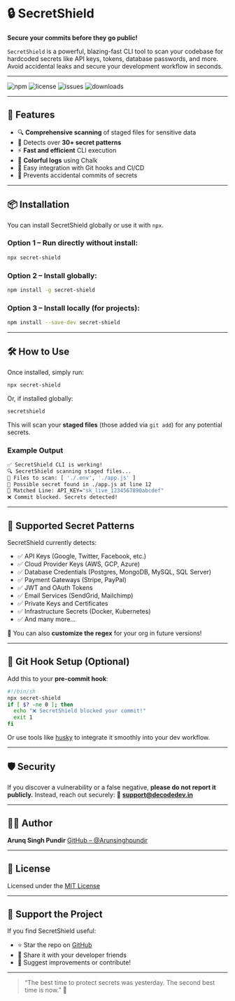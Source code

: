 # 🔒 SecretShield

**Secure your commits before they go public!**

`SecretShield` is a powerful, blazing-fast CLI tool to scan your codebase for hardcoded secrets like API keys, tokens, database passwords, and more. Avoid accidental leaks and secure your development workflow in seconds.

---

![npm](https://img.shields.io/npm/v/secret-shield?color=blue)
![license](https://img.shields.io/github/license/yourusername/secretshield)
![issues](https://img.shields.io/github/issues/yourusername/secretshield)
![downloads](https://img.shields.io/npm/dt/secret-shield)

---

## 🚀 Features

- 🔍 **Comprehensive scanning** of staged files for sensitive data
- 🧠 Detects over **30+ secret patterns**
- ⚡ **Fast and efficient** CLI execution
- 🎨 **Colorful logs** using Chalk
- 🔄 Easy integration with Git hooks and CI/CD
- 🔐 Prevents accidental commits of secrets

---

## 📦 Installation

You can install SecretShield globally or use it with `npx`.

### Option 1 – Run directly without install:

```bash
npx secret-shield
```

### Option 2 – Install globally:

```bash
npm install -g secret-shield
```

### Option 3 – Install locally (for projects):

```bash
npm install --save-dev secret-shield
```

---

## 🛠️ How to Use

Once installed, simply run:

```bash
npx secret-shield
```

Or, if installed globally:

```bash
secretshield
```

This will scan your **staged files** (those added via `git add`) for any potential secrets.

### Example Output

```bash
✅ SecretShield CLI is working!
🔍 SecretShield scanning staged files...
📂 Files to scan: [ './.env', './app.js' ]
🚨 Possible secret found in ./app.js at line 12
🔎 Matched Line: API_KEY="sk_live_1234567890abcdef"
❌ Commit blocked. Secrets detected!
```

---

## 🧠 Supported Secret Patterns

SecretShield currently detects:

- ✅ API Keys (Google, Twitter, Facebook, etc.)
- ✅ Cloud Provider Keys (AWS, GCP, Azure)
- ✅ Database Credentials (Postgres, MongoDB, MySQL, SQL Server)
- ✅ Payment Gateways (Stripe, PayPal)
- ✅ JWT and OAuth Tokens
- ✅ Email Services (SendGrid, Mailchimp)
- ✅ Private Keys and Certificates
- ✅ Infrastructure Secrets (Docker, Kubernetes)
- ✅ And many more...

🔧 You can also **customize the regex** for your org in future versions!

---

## 🔄 Git Hook Setup (Optional)

Add this to your **pre-commit hook**:

```bash
#!/bin/sh
npx secret-shield
if [ $? -ne 0 ]; then
  echo "❌ SecretShield blocked your commit!"
  exit 1
fi
```

Or use tools like [husky](https://github.com/typicode/husky) to integrate it smoothly into your dev workflow.

---

## 🛡️ Security

If you discover a vulnerability or a false negative, **please do not report it publicly.**
Instead, reach out securely:
📧 **[support@decodedev.in](mailto:support@decodedev.in)**

---

## 🧑‍💻 Author

**Arunq Singh Pundir**
[GitHub – @Arunsinghpundir](https://github.com/Arunsinghpundir)

---

## 📃 License

Licensed under the [MIT License](https://choosealicense.com/licenses/mit/)

---

## 🌟 Support the Project

If you find SecretShield useful:

- ⭐ Star the repo on [GitHub](https://github.com/Arunsinghpundir/secretShield)
- 📢 Share it with your developer friends
- 💬 Suggest improvements or contribute!

---

> “The best time to protect secrets was yesterday. The second best time is now.” 🔐
